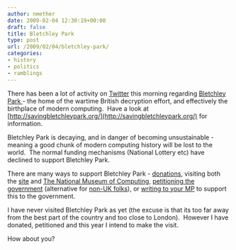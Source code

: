 ```yaml
---
author: nmether
date: 2009-02-04 12:30:19+00:00
draft: false
title: Bletchley Park
type: post
url: /2009/02/04/bletchley-park/
categories:
- history
- politics
- ramblings
---
```


There has been a lot of activity on [Twitter](http://twitter.com/) this
morning regarding [Bletchley Park ](http://www.bletchleypark.org.uk/)- the
home of the wartime British decryption effort, and effectively the birthplace
of modern computing.  Have a look at
[http://savingbletchleypark.org/](http://savingbletchleypark.org/) for
information.

Bletchley Park is decaying, and in danger of becoming unsustainable - meaning
a good chunk of modern computing history will be lost to the world.  The
normal funding mechanisms (National Lottery etc) have declined to support
Bletchley Park.

There are many ways to support Bletchley Park -
[donations](http://www.bletchleypark.org.uk/shop/changeDonate.rhtm), visiting
both the [site](http://www.bletchleypark.org.uk/content/museum.rhtm) and [The
National Museum of Computing](http://www.tnmoc.org/), [petitioning the
government](http://petitions.pm.gov.uk/BletchleyPark) (alternative for [non-UK
folks](http://www.gopetition.co.uk/petitions/save-bletchley-park/sign.html)),
or [writing to your MP](http://www.writetothem.com/) to support this to the
government.

I have never visited Bletchley Park as yet (the excuse is that its too far
away from the best part of the country and too close to London).  However I
have donated, petitioned and this year I intend to make the visit.

How about you?
